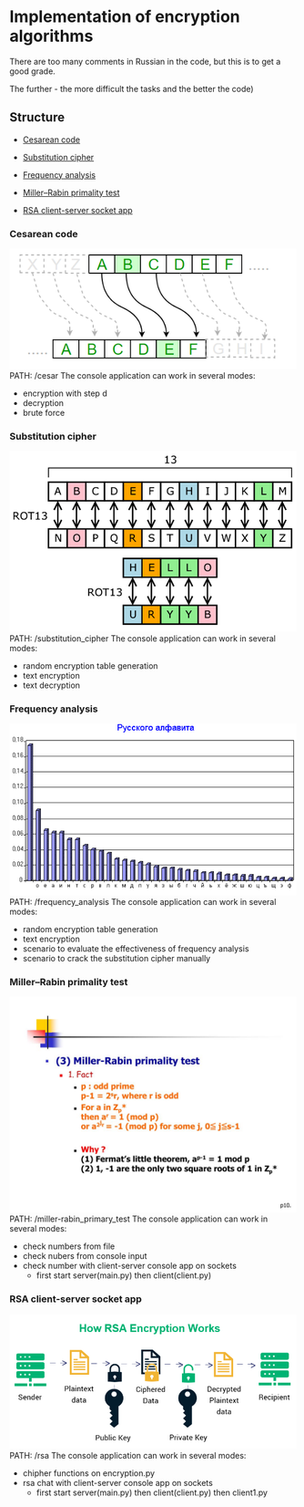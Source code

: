 # Implementation of encryption algorithms
There are too many comments in Russian in the code, but this is to get a good grade.

The further - the more difficult the tasks and the better the code)
## Structure
- [Cesarean code](#cesar)
- [Substitution cipher](#substitution-cipher)
- [Frequency analysis](#frequency-analysis)


- [Miller–Rabin primality test](#miller-rabin)
- [RSA client-server socket app](#rsa)

<a name="cesar"></a>
### Cesarean code
![](./z-pictures/ceaserCipher.png)
PATH: /cesar
The console application can work in several modes:
- encryption with step d
- decryption
- brute force

<a name="substitution-cipher"></a>
### Substitution cipher
![](./z-pictures/substitution-cipher.png)
PATH: /substitution_cipher
The console application can work in several modes:
- random encryption table generation
- text encryption
- text decryption

<a name="frequency-analysis"></a>
### Frequency analysis
![](./z-pictures/freq.png)
PATH: /frequency_analysis
The console application can work in several modes:
- random encryption table generation
- text encryption
- scenario to evaluate the effectiveness of frequency analysis
- scenario to crack the substitution cipher manually

<a name="miller-rabin"></a>
### Miller–Rabin primality test
![](./z-pictures/miller.jpg)
PATH: /miller-rabin_primary_test
The console application can work in several modes:
- check numbers from file
- check nubers from console input
- check number with client-server console app on sockets
  - first start server(main.py) then client(client.py)

<a name="rsa"></a>
### RSA client-server socket app
![](./z-pictures/how-rsa-works.png)
PATH: /rsa
The console application can work in several modes:
- chipher functions on encryption.py
- rsa chat with client-server console app on sockets
  - first start server(main.py) then client(client.py) then client1.py